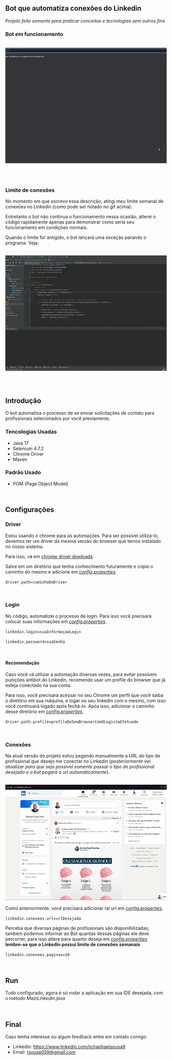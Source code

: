 ## Bot que automatiza conexões do Linkedin

*Projeto feito somente para praticar conceitos e tecnologias sem outros fins* 

### Bot em funcionamento
<br>

<img src="/readmeImgs/botEmFuncionamento.gif" alt="Bot em funcionamento" width="525" height="360" />

<br><br>

### Limite de conexões
No momento em que escrevo essa descrição, atingi meu limite semanal de conexões no Linkedin (como pode ser notado no gif acima). 

Entretanto o bot não continua o funcionamento nessa ocasião, alterei o código rapidamente apenas para demonstrar como seria seu funcionamento em condições normais.

Quando o limite for antigido, o bot lançará uma exceção parando o programa. Veja:

<br>

<img src="/readmeImgs/botEmFuncionamentoComLimiteDeConexoes.gif" alt="Bot em funcionamento com limite de conexoes" width="525" height="360" />

<br><br>

## Introdução
O bot automatiza o processo de se enviar solicitações de contato para profissionais selecionados por você previamente.

### Tencologias Usadas
- Java 17
- Selenium 4.7.2
- Chrome Driver
- Maven

### Padrão Usado
- POM (Page Object Model)

<br>

## Configurações

### Driver
Estou usando o chrome para as automações. Para ser possível utilizá-lo, devemos ter um driver da mesma versão do browser que temos instalado no nosso sistema.

Para isso, vá em [chrome driver dowloads](https://chromedriver.chromium.org/downloads).

Salve em um diretório que tenha conhecimento futuramente e copie o caminho do mesmo e adicione em [*config.properties*](/src/main/resources/config.properties).

`
driver.path=caminhoDoDriver
`

<br>

### Login

No código, automatizei o processo de login. Para isso você precisará colocar suas informações em [*config.properties*](/src/main/resources/config.properties).

`
linkedin.login=suaInformaçaoLogin
`

`
linkedin.password=suaSenha
`

<br>

#### **Recomendação**
Caso você vá utilizar a automação diversas vezes, para evitar possíveis punições antibot do Linkedin, recomendo usar um profile do browser que já esteja conectado na sua conta. 

Para isso, você precisará acessar no seu Chrome um perfil que você saiba o diretório em sua máquina, e logar no seu linkedin com o mesmo, com isso você continuará logado após fechá-lo. Após isso, adicionar o caminho desse diretório em [*config.properties*](/src/main/resources/config.properties).


`
driver.path.profile=profileDoSeuBrowserComOLoginJaEfetuado
`

<br>

### Conexões

Na atual versão do projeto estou pegando manualmente a URL do tipo de profissional que desejo me conectar no Linkedin (*posteriormente irei atualizar para que seja possível somente passar o tipo de profissional desejado e o bot pegará a url automaticamente*).

<br>

<img src="/readmeImgs/pegandoUrlConexaoDesejada.gif" alt="Pegando url de conexoes" width="525" height="360" />

<br>

Como anteriormente, você precisará adicionar tal url em [*config.properties*](/src/main/resources/config.properties).

`
linkedin.conexoes.url=urlDesejada
`

Perceba que diversas páginas de profissionais são disponibilizadas, também podemos informar ao Bot quantas dessas páginas ele deve percorrer, para isso altere para quanto deseja em [*config.properties*](/src/main/resources/config.properties) <br> **lembre-se que o Linkedin possui limite de conexões semanais**

`
linkedin.conexoes.paginas=10
`

<br>

## Run
Tudo configurado, agora é só rodar a aplicação em sua IDE desejada, com o método *MainLinkedin.java*

<br>

## Final

Caso tenha interesse ou algum feedback entre em contato comigo:
- Linkedin: https://www.linkedin.com/in/raphaelsousa9
- Email: rsousa059@gmail.com

